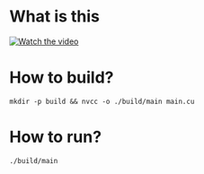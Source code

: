 # What is this

[![Watch the video](https://img.youtube.com/vi/G-EimI4q-TQ/hqdefault.jpg)](https://www.youtu.be/G-EimI4q-TQ)

# How to build?

```
mkdir -p build && nvcc -o ./build/main main.cu
```

# How to run?

```
./build/main
```